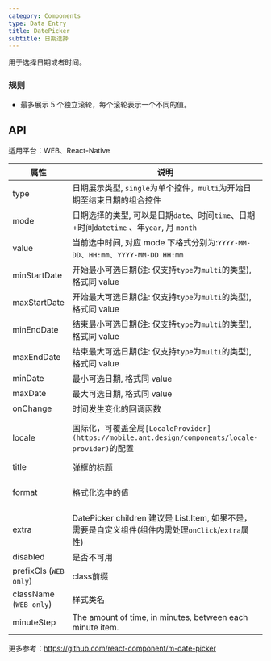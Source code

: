 ```yaml
---
category: Components
type: Data Entry
title: DatePicker
subtitle: 日期选择
---
```


用于选择日期或者时间。

### 规则
- 最多展示 5 个独立滚轮，每个滚轮表示一个不同的值。


## API

适用平台：WEB、React-Native

属性 | 说明 | 类型 | 默认值
----|-----|------|------
| type  | 日期展示类型, `single`为单个控件，`multi`为开始日期至结束日期的组合控件 | String | `single`  |
| mode  | 日期选择的类型, 可以是日期`date`、时间`time`、日期+时间`datetime` 、年`year`, 月 `month` | String | `date`  |
| value | 当前选中时间, 对应 mode 下格式分别为:`YYYY-MM-DD`、`HH:mm`、`YYYY-MM-DD HH:mm` | [moment](http://momentjs.com/) | 无 |
| minStartDate   | 开始最小可选日期(注: 仅支持`type`为`multi`的类型), 格式同 value | [moment](http://momentjs.com/)  |  -  |
| maxStartDate   | 开始最大可选日期(注: 仅支持`type`为`multi`的类型), 格式同 value | [moment](http://momentjs.com/)  |  -  |
| minEndDate   | 结束最小可选日期(注: 仅支持`type`为`multi`的类型), 格式同 value | [moment](http://momentjs.com/)  |  -  |
| maxEndDate   | 结束最大可选日期(注: 仅支持`type`为`multi`的类型), 格式同 value | [moment](http://momentjs.com/)  |  -  |
| minDate   | 最小可选日期, 格式同 value | [moment](http://momentjs.com/)  |  -  |
| maxDate   | 最大可选日期, 格式同 value | [moment](http://momentjs.com/)  |  -  |
| onChange   | 时间发生变化的回调函数  | (date: Object): void |  无  |
| locale   | 国际化，可覆盖全局`[LocaleProvider](https://mobile.ant.design/components/locale-provider)`的配置 | Object: {DatePickerLocale: {year, month, day, hour, minute}, okText, dismissText } |  无 |
| title  | 弹框的标题 | string/React.ReactElement |  无  |
| format  | 格式化选中的值 | (value:moment) => string/string | `(val) => { return val; }`  |
| extra   | DatePicker children 建议是 List.Item, 如果不是，需要是自定义组件(组件内需处理`onClick`/`extra`属性) | String  |  `请选择`  |
| disabled   | 是否不可用      | Boolean |    false  |
| prefixCls (`WEB only`) |  class前缀 | string | `am-picker` |
| className (`WEB only`) |  样式类名 | string | - |
| minuteStep |   The amount of time, in minutes, between each minute item.    | Number | 1 |

更多参考：https://github.com/react-component/m-date-picker
